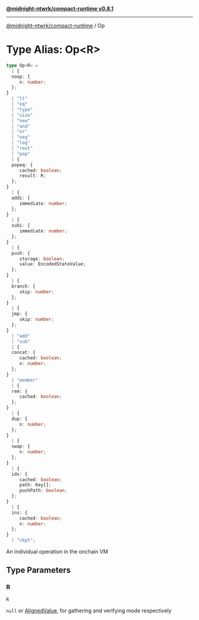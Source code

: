 [**@midnight-ntwrk/compact-runtime v0.8.1**](../README.md)

***

[@midnight-ntwrk/compact-runtime](../globals.md) / Op

# Type Alias: Op\<R\>

```ts
type Op<R> = 
  | {
  noop: {
     n: number;
  };
}
  | "lt"
  | "eq"
  | "type"
  | "size"
  | "new"
  | "and"
  | "or"
  | "neg"
  | "log"
  | "root"
  | "pop"
  | {
  popeq: {
     cached: boolean;
     result: R;
  };
}
  | {
  addi: {
     immediate: number;
  };
}
  | {
  subi: {
     immediate: number;
  };
}
  | {
  push: {
     storage: boolean;
     value: EncodedStateValue;
  };
}
  | {
  branch: {
     skip: number;
  };
}
  | {
  jmp: {
     skip: number;
  };
}
  | "add"
  | "sub"
  | {
  concat: {
     cached: boolean;
     n: number;
  };
}
  | "member"
  | {
  rem: {
     cached: boolean;
  };
}
  | {
  dup: {
     n: number;
  };
}
  | {
  swap: {
     n: number;
  };
}
  | {
  idx: {
     cached: boolean;
     path: Key[];
     pushPath: boolean;
  };
}
  | {
  ins: {
     cached: boolean;
     n: number;
  };
}
  | "ckpt";
```

An individual operation in the onchain VM

## Type Parameters

### R

`R`

`null` or [AlignedValue](AlignedValue.md), for gathering and verifying
mode respectively
